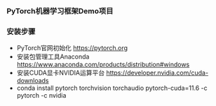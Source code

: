 ### PyTorch机器学习框架Demo项目

### 安装步骤

- PyTorch官网初始化 https://pytorch.org
- 安装包管理工具Anaconda https://www.anaconda.com/products/distribution#windows
- 安装CUDA显卡NVIDIA运算平台 https://developer.nvidia.com/cuda-downloads
- conda install pytorch torchvision torchaudio pytorch-cuda=11.6 -c pytorch -c nvidia